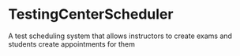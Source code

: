 # TestingCenterScheduler
A test scheduling system that allows instructors to create exams and students create appointments for them

